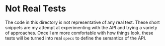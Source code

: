 # Not Real Tests

The code in this directory is not representative of any real test. These short snippets are my attempt at experimenting with the API and trying a variety of approaches. Once I am more comfortable with how things look, these tests will be turned into real `specs` to define the semantics of the API.
